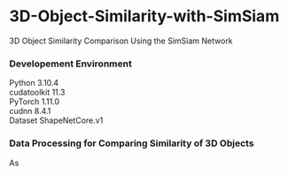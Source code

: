 # 3D-Object-Similarity-with-SimSiam
3D Object Similarity Comparison Using the SimSiam Network


### Developement Environment
Python 3.10.4  
cudatoolkit 11.3  
PyTorch 1.11.0  
cudnn 8.4.1  
Dataset ShapeNetCore.v1


### Data Processing for Comparing Similarity of 3D Objects
As 
